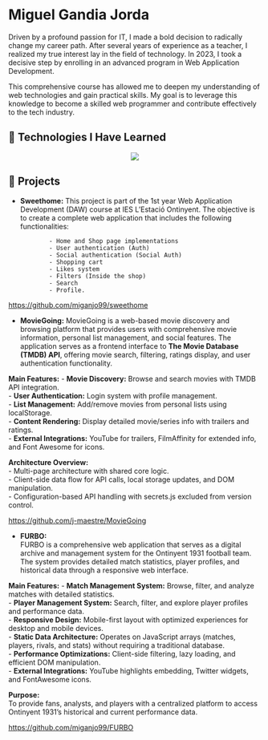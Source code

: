 # Miguel Gandia Jorda

Driven by a profound passion for IT, I made a bold decision to radically change my career path. After several years of experience as a teacher, I realized my true interest lay in the field of technology. In 2023, I took a decisive step by enrolling in an advanced program in Web Application Development. 

This comprehensive course has allowed me to deepen my understanding of web technologies and gain practical skills. My goal is to leverage this knowledge to become a skilled web programmer and contribute effectively to the tech industry.

## 🌟 Technologies I Have Learned
<div align="center">
  <a href="https://skillicons.dev" rel="nofollow">
    <img src="https://skillicons.dev/icons?i=css,html,jquery,js,php,mysql,mongodb,github,vscode,powershell" style="max-width: 100%;">
  </a>
</div>

## 🚀 Projects
- **Sweethome:** This project is part of the 1st year Web Application Development (DAW) course at IES L’Estació Ontinyent. The objective is to create a complete web application that includes the following functionalities:

              - Home and Shop page implementations
              - User authentication (Auth)
              - Social authentication (Social Auth)
              - Shopping cart
              - Likes system
              - Filters (Inside the shop)
              - Search
              - Profile.

https://github.com/miganjo99/sweethome


- **MovieGoing:**
  MovieGoing is a web-based movie discovery and browsing platform that provides users with comprehensive movie information, personal list management, and social features. The application serves as a frontend interface to **The Movie Database (TMDB) API**, offering movie search, filtering, ratings display, and user authentication functionality.  

**Main Features:**
        - **Movie Discovery:** Browse and search movies with TMDB API integration.  
        - **User Authentication:** Login system with profile management.  
        - **List Management:** Add/remove movies from personal lists using localStorage.  
        - **Content Rendering:** Display detailed movie/series info with trailers and ratings.  
        - **External Integrations:** YouTube for trailers, FilmAffinity for extended info, and Font Awesome for icons.  

**Architecture Overview:**  
        - Multi-page architecture with shared core logic.  
        - Client-side data flow for API calls, local storage updates, and DOM manipulation.  
        - Configuration-based API handling with secrets.js excluded from version control.  

https://github.com/j-maestre/MovieGoing

- **FURBO:**  
FURBO is a comprehensive web application that serves as a digital archive and management system for the Ontinyent 1931 football team. The system provides detailed match statistics, player profiles, and historical data through a responsive web interface.  

**Main Features:**
        - **Match Management System:** Browse, filter, and analyze matches with detailed statistics.  
        - **Player Management System:** Search, filter, and explore player profiles and performance data.  
        - **Responsive Design:** Mobile-first layout with optimized experiences for desktop and mobile devices.  
        - **Static Data Architecture:** Operates on JavaScript arrays (matches, players, rivals, and stats) without requiring a traditional database.  
        - **Performance Optimizations:** Client-side filtering, lazy loading, and efficient DOM manipulation.  
        - **External Integrations:** YouTube highlights embedding, Twitter widgets, and FontAwesome icons.  

**Purpose:**  
To provide fans, analysts, and players with a centralized platform to access Ontinyent 1931’s historical and current performance data.  

https://github.com/miganjo99/FURBO
